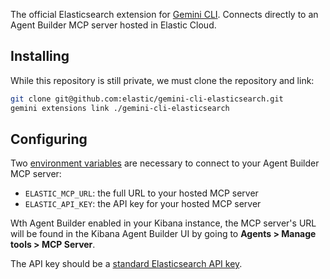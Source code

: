 The official Elasticsearch extension for [Gemini CLI](https://github.com/google-gemini/gemini-cli).
Connects directly to an Agent Builder MCP server hosted in Elastic Cloud.

## Installing

While this repository is still private, we must clone the repository and link:

```sh
git clone git@github.com:elastic/gemini-cli-elasticsearch.git
gemini extensions link ./gemini-cli-elasticsearch
```

## Configuring

Two [environment variables](https://github.com/google-gemini/gemini-cli/blob/main/docs/cli/configuration.md#environment-variables--env-files) are necessary to connect to your Agent Builder MCP server:

- `ELASTIC_MCP_URL`: the full URL to your hosted MCP server
- `ELASTIC_API_KEY`: the API key for your hosted MCP server

Wth Agent Builder enabled in your Kibana instance, the MCP server's URL will be found in the Kibana Agent Builder UI by going to **Agents > Manage tools > MCP Server**.

The API key should be a [standard Elasticsearch API key](https://www.elastic.co/docs/deploy-manage/api-keys/elasticsearch-api-keys).
